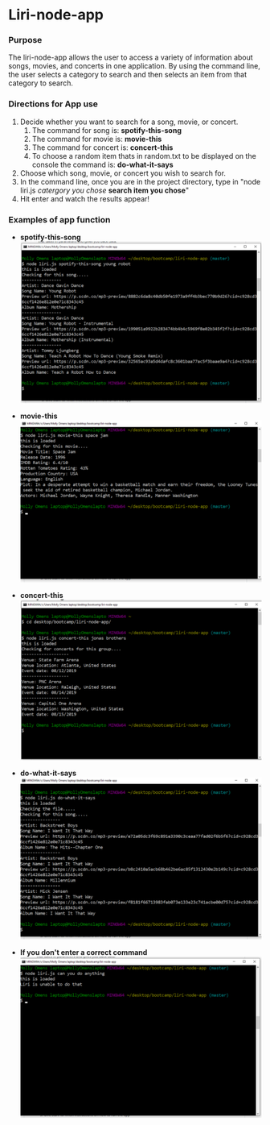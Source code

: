 # Liri-node-app

### Purpose
The liri-node-app allows the user to access a variety of information about songs, movies, and concerts in one application. By using the command line, the user selects a category to search and then selects an item from that category to search.

### Directions for App use
1. Decide whether you want to search for a song, movie, or concert.
    1. The command for song is: **spotify-this-song**
    1. The command for movie is: **movie-this**
    1. The command for concert is: **concert-this**
    1. To choose a random item thats in random.txt to be displayed on the console the command is: **do-what-it-says**
1. Choose which song, movie, or concert you wish to search for.
1. In the command line, once you are in the project directory, type in "node liri.js _catergory you chose_ **search item you chose**"
1. Hit enter and watch the results appear!

### Examples of app function
* **spotify-this-song**
![spotify-this-song](images/spotify-this.png)

* **movie-this**
![movie-this](images/movie-this.png)

* **concert-this**
![concert-this](images/concert-this.png)

* **do-what-it-says**
![random-info](images/random.png)

* **If you don't enter a correct command**
![error](images/error.png)